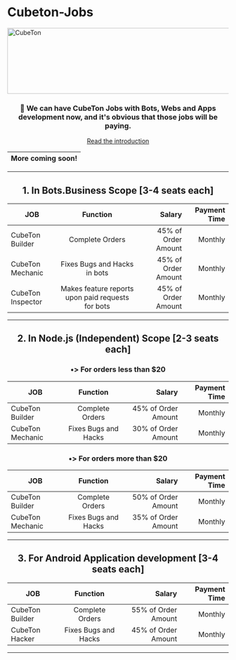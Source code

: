 # Cubeton-Jobs

<img src="https://i.ibb.co/YX4nSQX/20221021-204403.png" alt="CubeTon" height="150" width="1000"> 
<center>

<!-- Please select your role to view respective info:

| Documentation for Customers                 	|      Documentation for Job-Seekers     	|
|---------------------------------------------	|:--------------------------------------:	|
| <a href = "./customers.md"> Click here </a> 	| <a href = "./jobs.md"> Click here </a> 	|

</center>
-->

<h3>🏢 We can have CubeTon Jobs with Bots, Webs and Apps development now, and it's obvious that those jobs will be paying. </h3>


[Read the introduction](./intro.md)

| More coming soon! | 
| -- |
<hr>
<center><h2> 1. In Bots.Business Scope [3-4 seats each] </h2>

| JOB          	|                      Function                     	|              Salary 	|       Payment Time 	|
|--------------	|:-------------------------------------------------:	|--------------------:	|-------------------:	|
| CubeTon Builder   	|            Complete Orders           	| 45% of Order Amount 	|       Monthly      	|
| CubeTon Mechanic  	|     Fixes Bugs and Hacks in bots      	| 45% of Order Amount 	|       Monthly      	|
| CubeTon Inspector 	| Makes feature reports upon paid requests for bots 	| 45% of Order Amount 	|       Monthly      	|
<hr>
<h2> 2. In Node.js (Independent) Scope [2-3 seats each]</h2>
  
  <h3> •> For orders less than $20 </h3>
  
  | JOB              	|       Function       	|              Salary 	|       Payment Time 	|
|------------------	|:--------------------:	|--------------------:	|-------------------:	|
| CubeTon Builder  	|    Complete Orders   	| 45% of Order Amount 	|       Monthly      	|
| CubeTon Mechanic 	| Fixes Bugs and Hacks 	| 30% of Order Amount 	|       Monthly      	| 
    
   <h3> •> For orders more than $20 </h3>
  
  
  | JOB              	|       Function       	|              Salary 	|       Payment Time 	|
|------------------	|:--------------------:	|--------------------:	|-------------------:	|
| CubeTon Builder  	|    Complete Orders   	| 50% of Order Amount 	|       Monthly      	|
| CubeTon Mechanic 	| Fixes Bugs and Hacks 	| 35% of Order Amount 	|       Monthly      	|
  <hr>
  
  <h2> 3. For Android Application development [3-4 seats each]</h2>

  
  | JOB             	|       Function       	|              Salary 	|       Payment Time 	|
|-----------------	|:--------------------:	|--------------------:	|-------------------:	|
| CubeTon Builder 	|    Complete Orders   	| 55% of Order Amount 	|       Monthly      	|
| CubeTon Hacker  	| Fixes Bugs and Hacks 	| 45% of Order Amount 	|       Monthly      	|
  
  <hr>

